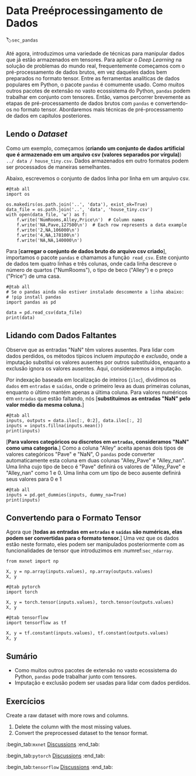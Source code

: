 # Data Preéprocessingamento de Dados
:label:`sec_pandas`

Até agora, introduzimos uma variedade de técnicas para manipular dados que já estão armazenados em tensores.
Para aplicar o *Deep Learning* na solução de problemas do mundo real,
frequentemente começamos com o pré-processamento de dados brutos, em vez daqueles dados bem preparados no formato tensor.
Entre as ferramentas analíticas de dados populares em Python, o pacote `pandas` é comumente usado.
Como muitos outros pacotes de extensão no vasto ecossistema do Python,
`pandas` podem trabalhar em conjunto com tensores.
Então, vamos percorrer brevemente as etapas de pré-processamento de dados brutos com `pandas`
e convertendo-os no formato tensor.
Abordaremos mais técnicas de pré-processamento de dados em capítulos posteriores.

## Lendo o  *Dataset*

Como um exemplo,
começamos (**criando um conjunto de dados artificial que é armazenado em um
arquivo csv (valores separados por vírgula)**)
`../ data / house_tiny.csv`. Dados armazenados em outro
formatos podem ser processados de maneiras semelhantes.

Abaixo, escrevemos o conjunto de dados linha por linha em um arquivo csv.

```{.python .input}
#@tab all
import os

os.makedirs(os.path.join('..', 'data'), exist_ok=True)
data_file = os.path.join('..', 'data', 'house_tiny.csv')
with open(data_file, 'w') as f:
    f.write('NumRooms,Alley,Price\n')  # Column names
    f.write('NA,Pave,127500\n')  # Each row represents a data example
    f.write('2,NA,106000\n')
    f.write('4,NA,178100\n')
    f.write('NA,NA,140000\n')
```

Para [**carregar o conjunto de dados bruto do arquivo csv criado**],
importamos o pacote `pandas` e chamamos a função` read_csv`.
Este conjunto de dados tem quatro linhas e três colunas, onde cada linha descreve o número de quartos ("NumRooms"), o tipo de beco ("Alley") e o preço ("Price") de uma casa.

```{.python .input}
#@tab all
# Se o pandas ainda não estiver instalado descomente a linha abaixo:
# !pip install pandas
import pandas as pd

data = pd.read_csv(data_file)
print(data)
```

## Lidando com Dados Faltantes

Observe que as entradas "NaN" têm valores ausentes.
Para lidar com dados perdidos, os métodos típicos incluem *imputação* e *exclusão*,
onde a imputação substitui os valores ausentes por outros substituídos,
enquanto a exclusão ignora os valores ausentes. Aqui, consideraremos a imputação.

Por indexação baseada em localização de inteiros (`iloc`), dividimos os `dados` em `entradas` e `saídas`,
onde o primeiro leva as duas primeiras colunas, enquanto o último mantém apenas a última coluna.
Para valores numéricos em `entradas` que estão faltando,
nós [**substituímos as entradas "NaN" pelo valor médio da mesma coluna.**]

```{.python .input}
#@tab all
inputs, outputs = data.iloc[:, 0:2], data.iloc[:, 2]
inputs = inputs.fillna(inputs.mean())
print(inputs)
```

[**Para valores categóricos ou discretos em `entradas`, consideramos "NaN" como uma categoria.**]
Como a coluna "Alley" aceita apenas dois tipos de valores categóricos "Pave" e "NaN",
O `pandas` pode converter automaticamente esta coluna em duas colunas "Alley_Pave" e "Alley_nan".
Uma linha cujo tipo de beco é "Pave" definirá os valores de "Alley_Pave" e "Alley_nan" como 1 e 0.
Uma linha com um tipo de beco ausente definirá seus valores para 0 e 1

```{.python .input}
#@tab all
inputs = pd.get_dummies(inputs, dummy_na=True)
print(inputs)
```

## Convertendo para o Formato Tensor

Agora que [**todas as entradas em `entradas` e `saídas` são numéricas, elas podem ser convertidas para o formato tensor.**]
Uma vez que os dados estão neste formato, eles podem ser manipulados posteriormente com as funcionalidades de tensor que introduzimos em :numref:`sec_ndarray`.

```{.python .input}
from mxnet import np

X, y = np.array(inputs.values), np.array(outputs.values)
X, y
```

```{.python .input}
#@tab pytorch
import torch

X, y = torch.tensor(inputs.values), torch.tensor(outputs.values)
X, y
```

```{.python .input}
#@tab tensorflow
import tensorflow as tf

X, y = tf.constant(inputs.values), tf.constant(outputs.values)
X, y
```

## Sumário

* Como muitos outros pacotes de extensão no vasto ecossistema do Python, `pandas` pode trabalhar junto com tensores.
* Imputação e exclusão podem ser usadas para lidar com dados perdidos.

## Exercícios

Create a raw dataset with more rows and columns.

1. Delete the column with the most missing values.
2. Convert the preprocessed dataset to the tensor format.

:begin_tab:`mxnet`
[Discussions](https://discuss.d2l.ai/t/28)
:end_tab:

:begin_tab:`pytorch`
[Discussions](https://discuss.d2l.ai/t/29)
:end_tab:

:begin_tab:`tensorflow`
[Discussions](https://discuss.d2l.ai/t/195)
:end_tab:
<!--stackedit_data:
eyJoaXN0b3J5IjpbLTEzMjUwNDcxMDUsMTM5MTUzMDE0MywyMT
E0NzM2NjkxLC04MTU5NDc1NiwtMTQ2NTE2MDYxNiwtNTM1NTU4
MjUwXX0=
-->